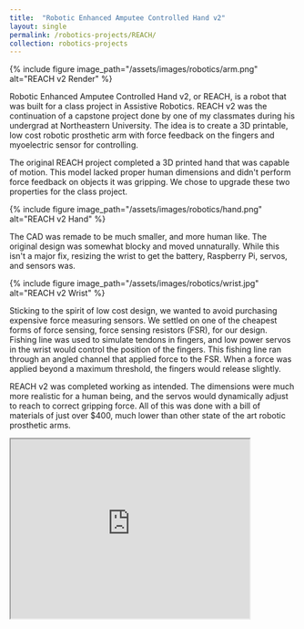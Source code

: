 ```yaml
---
title:  "Robotic Enhanced Amputee Controlled Hand v2"
layout: single
permalink: /robotics-projects/REACH/
collection: robotics-projects
---
```


{% include figure image_path="/assets/images/robotics/arm.png" alt="REACH v2 Render" %}

Robotic Enhanced Amputee Controlled Hand v2, or REACH, is a robot that was built for a class project in Assistive Robotics. REACH v2 was the continuation of a capstone project done by one of my classmates during his undergrad at Northeastern University. The idea is to create a 3D printable, low cost robotic prosthetic arm with force feedback on the fingers and myoelectric sensor for controlling.

The original REACH project completed a 3D printed hand that was capable of motion. This model lacked proper human dimensions and didn't perform force feedback on objects it was gripping. We chose to upgrade these two properties for the class project.

{% include figure image_path="/assets/images/robotics/hand.png" alt="REACH v2 Hand" %}

The CAD was remade to be much smaller, and more human like. The original design was somewhat blocky and moved unnaturally. While this isn't a major fix, resizing the wrist to get the battery, Raspberry Pi, servos, and sensors was.

{% include figure image_path="/assets/images/robotics/wrist.jpg" alt="REACH v2 Wrist" %}

Sticking to the spirit of low cost design, we wanted to avoid purchasing expensive force measuring sensors. We settled on one of the cheapest forms of force sensing, force sensing resistors (FSR), for our design. Fishing line was used to simulate tendons in fingers, and low power servos in the wrist would control the position of the fingers. This fishing line ran through an angled channel that applied force to the FSR. When a force was applied beyond a maximum threshold, the fingers would release slightly.

REACH v2 was completed working as intended. The dimensions were much more realistic for a human being, and the servos would dynamically adjust to reach to correct gripping force. All of this was done with a bill of materials of just over $400, much lower than other state of the art robotic prosthetic arms.

<iframe width="420" height="315"
    src="https://www.youtube.com/embed/xwAZOqJ3z2k">
</iframe> 